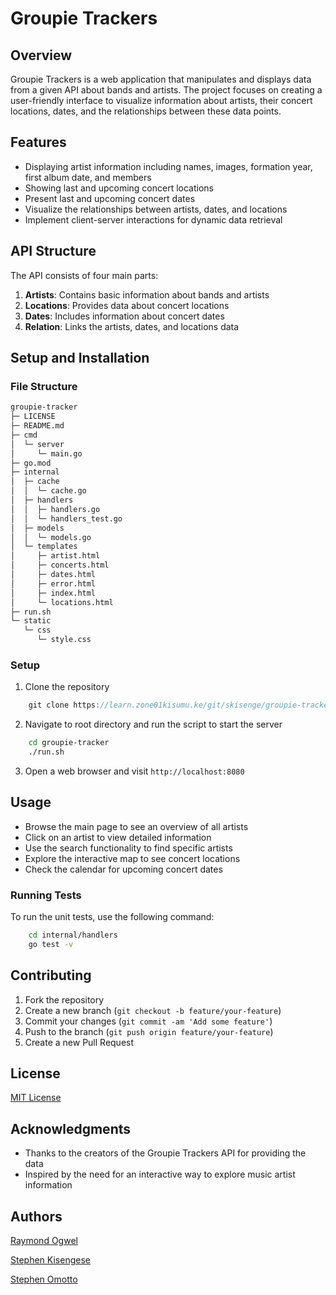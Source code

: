 # Groupie Trackers

## Overview

Groupie Trackers is a web application that manipulates and displays data from a given API about bands and artists. The project focuses on creating a user-friendly interface to visualize information about artists, their concert locations, dates, and the relationships between these data points.

## Features

- Displaying artist information including names, images, formation year, first album date, and members
- Showing last and upcoming concert locations
- Present last and upcoming concert dates
- Visualize the relationships between artists, dates, and locations
- Implement client-server interactions for dynamic data retrieval

## API Structure

The API consists of four main parts:

1. **Artists**: Contains basic information about bands and artists
2. **Locations**: Provides data about concert locations
3. **Dates**: Includes information about concert dates
4. **Relation**: Links the artists, dates, and locations data

## Setup and Installation

### File Structure

```bash
groupie-tracker
├─ LICENSE
├─ README.md
├─ cmd
│  └─ server
│     └─ main.go
├─ go.mod
├─ internal
│  ├─ cache
│  │  └─ cache.go
│  ├─ handlers
│  │  ├─ handlers.go
│  │  └─ handlers_test.go
│  ├─ models
│  │  └─ models.go
│  └─ templates
│     ├─ artist.html
│     ├─ concerts.html
│     ├─ dates.html
│     ├─ error.html
│     ├─ index.html
│     └─ locations.html
├─ run.sh
└─ static
   └─ css
      └─ style.css

```

### Setup

1. Clone the repository

```go
    git clone https://learn.zone01kisumu.ke/git/skisenge/groupie-tracker.git
```

2. Navigate to root directory and run the script to start the server

```bash
    cd groupie-tracker
    ./run.sh
```

3. Open a web browser and visit `http://localhost:8080`

## Usage

- Browse the main page to see an overview of all artists
- Click on an artist to view detailed information
- Use the search functionality to find specific artists
- Explore the interactive map to see concert locations
- Check the calendar for upcoming concert dates

### Running Tests

To run the unit tests, use the following command:

```bash
    cd internal/handlers
    go test -v
```

## Contributing

1. Fork the repository
2. Create a new branch (`git checkout -b feature/your-feature`)
3. Commit your changes (`git commit -am 'Add some feature'`)
4. Push to the branch (`git push origin feature/your-feature`)
5. Create a new Pull Request

## License

[MIT License](LICENSE)

## Acknowledgments

- Thanks to the creators of the Groupie Trackers API for providing the data
- Inspired by the need for an interactive way to explore music artist information

## Authors

[Raymond Ogwel](https://github.com/anxielray)

[Stephen Kisengese](https://github.com/stkisengese)

[Stephen Omotto](https://github.com/somotto)
